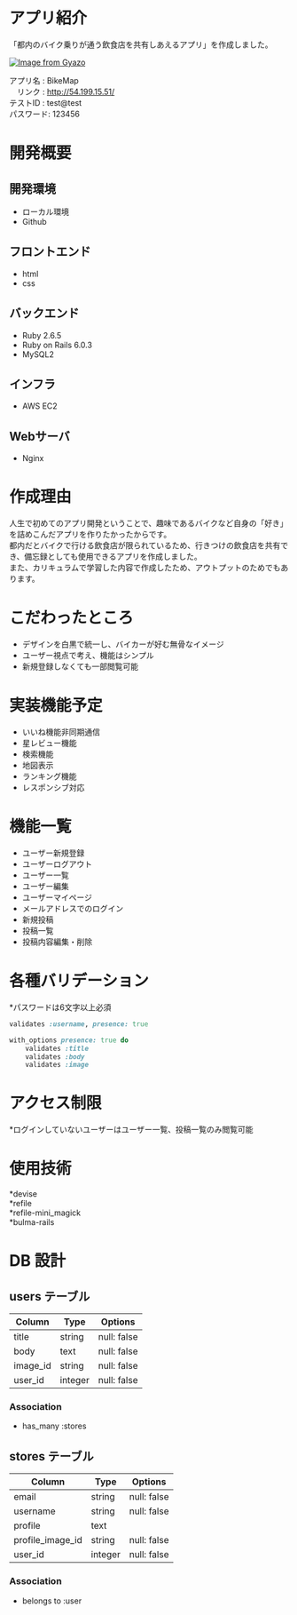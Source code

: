 # アプリ紹介

「都内のバイク乗りが通う飲食店を共有しあえるアプリ」を作成しました。<br>

[![Image from Gyazo](https://i.gyazo.com/44136c39c1510cd5b21078e793c6bd0c.gif)](https://gyazo.com/44136c39c1510cd5b21078e793c6bd0c)

アプリ名 : BikeMap<br>
　リンク : http://54.199.15.51/<br>
テストID : test@test<br>
パスワード: 123456<br>

# 開発概要
## 開発環境
* ローカル環境
* Github

## フロントエンド
* html
* css

## バックエンド
* Ruby 2.6.5
* Ruby on Rails 6.0.3
* MySQL2

## インフラ
* AWS EC2

## Webサーバ
* Nginx

# 作成理由

人生で初めてのアプリ開発ということで、趣味であるバイクなど自身の「好き」を詰めこんだアプリを作りたかったからです。<br>
都内だとバイクで行ける飲食店が限られているため、行きつけの飲食店を共有でき、備忘録としても使用できるアプリを作成しました。<br>
また、カリキュラムで学習した内容で作成したため、アウトプットのためでもあります。<br>

# こだわったところ

* デザインを白黒で統一し、バイカーが好む無骨なイメージ<br>
* ユーザー視点で考え、機能はシンプル<br>
* 新規登録しなくても一部閲覧可能<br>

# 実装機能予定

* いいね機能非同期通信<br>
* 星レビュー機能<br>
* 検索機能<br>
* 地図表示<br>
* ランキング機能<br>
* レスポンシブ対応

# 機能一覧

* ユーザー新規登録<br>
* ユーザーログアウト<br>
* ユーザー一覧<br>
* ユーザー編集<br>
* ユーザーマイページ<br>
* メールアドレスでのログイン<br>
* 新規投稿<br>
* 投稿一覧<br>
* 投稿内容編集・削除<br>

# 各種バリデーション

*パスワードは6文字以上必須

```ruby:user.rb
validates :username, presence: true
```

```ruby:store.rb
with_options presence: true do
    validates :title
    validates :body
    validates :image
```

# アクセス制限

*ログインしていないユーザーはユーザー一覧、投稿一覧のみ閲覧可能<br>

# 使用技術

*devise<br>
*refile<br>
*refile-mini_magick<br>
*bulma-rails<br>

# DB 設計

## users テーブル

| Column   | Type    | Options     |
| -------- | ------- | ----------- |
| title    | string  | null: false |
| body     | text    | null: false |
| image_id | string  | null: false |
| user_id  | integer | null: false |

### Association

- has_many :stores

## stores テーブル

| Column           | Type    | Options     |
| ---------------- | ------- | ----------- |
| email            | string  | null: false |
| username         | string  | null: false |
| profile          | text    |
| profile_image_id | string  | null: false |
| user_id          | integer | null: false |

### Association

- belongs to :user
